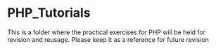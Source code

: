 # PHP_Tutorials
This is a folder where the practical exercises for PHP will be held for revision and reusage. Please keep it as a reference for future revision
